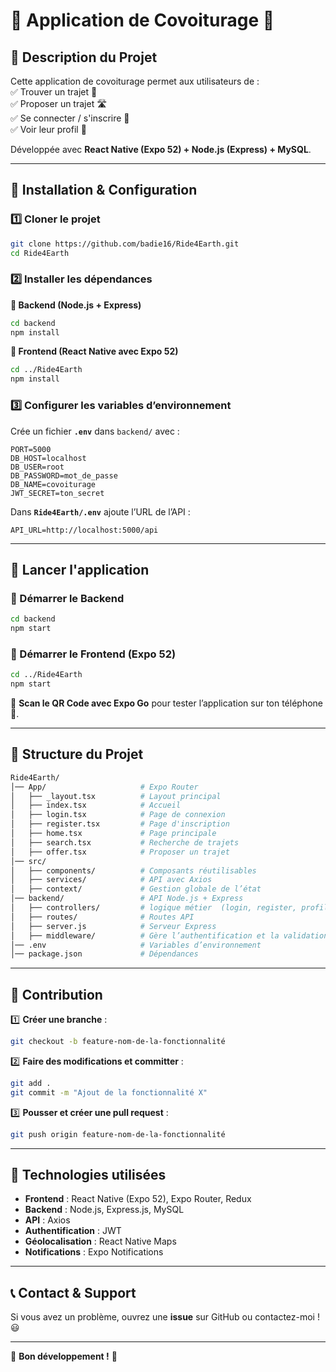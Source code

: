 # 📜 Application de Covoiturage 🚗

## 📌 Description du Projet

Cette application de covoiturage permet aux utilisateurs de :  
✅ Trouver un trajet 🚙  
✅ Proposer un trajet 🛣️  
✅ Se connecter / s'inscrire 🔐  
✅ Voir leur profil 👤

Développée avec **React Native (Expo 52) + Node.js (Express) + MySQL**.

---

## 🚀 Installation & Configuration

### 1️⃣ Cloner le projet

```sh
git clone https://github.com/badie16/Ride4Earth.git
cd Ride4Earth
```

### 2️⃣ Installer les dépendances

**📌 Backend (Node.js + Express)**

```sh
cd backend
npm install
```

**📌 Frontend (React Native avec Expo 52)**

```sh
cd ../Ride4Earth
npm install
```

### 3️⃣ Configurer les variables d’environnement

Crée un fichier **`.env`** dans `backend/` avec :

```env
PORT=5000
DB_HOST=localhost
DB_USER=root
DB_PASSWORD=mot_de_passe
DB_NAME=covoiturage
JWT_SECRET=ton_secret
```

Dans **`Ride4Earth/.env`** ajoute l’URL de l’API :

```env
API_URL=http://localhost:5000/api
```

---

## 🎯 Lancer l'application

### 📌 Démarrer le Backend

```sh
cd backend
npm start
```

### 📌 Démarrer le Frontend (Expo 52)

```sh
cd ../Ride4Earth
npm start
```

🔹 **Scan le QR Code avec Expo Go** pour tester l’application sur ton téléphone 📱.

---

## 📂 Structure du Projet

```bash
Ride4Earth/
│── App/                     # Expo Router
│   ├── _layout.tsx          # Layout principal
│   ├── index.tsx            # Accueil
│   ├── login.tsx            # Page de connexion
│   ├── register.tsx         # Page d'inscription
│   ├── home.tsx             # Page principale
│   ├── search.tsx           # Recherche de trajets
│   ├── offer.tsx            # Proposer un trajet
│── src/
│   ├── components/          # Composants réutilisables
│   ├── services/            # API avec Axios
│   ├── context/             # Gestion globale de l’état
│── backend/                 # API Node.js + Express
│   ├── controllers/         # logique métier  (login, register, profil).
│   ├── routes/              # Routes API
│   ├── server.js            # Serveur Express
│   ├── middleware/	         # Gère l’authentification et la validation.
│── .env                     # Variables d’environnement
│── package.json             # Dépendances
```

---

## 📢 Contribution

1️⃣ **Créer une branche** :

```sh
git checkout -b feature-nom-de-la-fonctionnalité
```

2️⃣ **Faire des modifications et committer** :

```sh
git add .
git commit -m "Ajout de la fonctionnalité X"
```

3️⃣ **Pousser et créer une pull request** :

```sh
git push origin feature-nom-de-la-fonctionnalité
```

---

## 📌 Technologies utilisées

- **Frontend** : React Native (Expo 52), Expo Router, Redux
- **Backend** : Node.js, Express.js, MySQL
- **API** : Axios
- **Authentification** : JWT
- **Géolocalisation** : React Native Maps
- **Notifications** : Expo Notifications

---

## 📞 Contact & Support

Si vous avez un problème, ouvrez une **issue** sur GitHub ou contactez-moi ! 😃

---

🎉 **Bon développement !** 🚀
